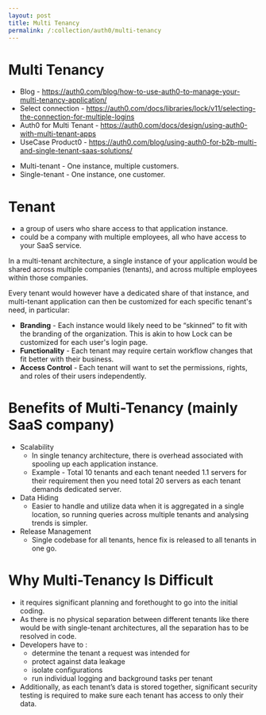 ```yaml
---
layout: post
title: Multi Tenancy
permalink: /:collection/auth0/multi-tenancy
---
```


# Multi Tenancy
- Blog - https://auth0.com/blog/how-to-use-auth0-to-manage-your-multi-tenancy-application/
- Select connection - https://auth0.com/docs/libraries/lock/v11/selecting-the-connection-for-multiple-logins
- Auth0 for Multi Tenant - https://auth0.com/docs/design/using-auth0-with-multi-tenant-apps
- UseCase Product0 - https://auth0.com/blog/using-auth0-for-b2b-multi-and-single-tenant-saas-solutions/

* Multi-tenant - One instance, multiple customers.
* Single-tenant - One instance, one customer.

# Tenant
- a group of users who share access to that application instance.
- could be a company with multiple employees, all who have access to your SaaS service.

In a multi-tenant architecture, a single instance of your application would be shared across multiple companies (tenants), and across multiple employees within those companies.

Every tenant would however have a dedicated share of that instance, and multi-tenant application can then be customized for each specific tenant's need, in particular:
- **Branding** - Each instance would likely need to be “skinned” to fit with the branding of the organization. This is akin to how Lock can be customized for each user's login page.
- **Functionality** - Each tenant may require certain workflow changes that fit better with their business.
- **Access Control** - Each tenant will want to set the permissions, rights, and roles of their users independently.

# Benefits of Multi-Tenancy (mainly SaaS company)
- Scalability
    - In single tenancy architecture, there is overhead associated with spooling up each application instance.
    - Example - Total 10 tenants and each tenant needed 1.1 servers for their requirement then you need total 20 servers as each tenant demands dedicated server.
- Data Hiding
    - Easier to handle and utilize data when it is aggregated in a single location, so running queries across multiple tenants and analysing trends is simpler.
- Release Management
    - Single codebase for all tenants, hence fix is released to all tenants in one go.
        
# Why Multi-Tenancy Is Difficult
- it requires significant planning and forethought to go into the initial coding.
- As there is no physical separation between different tenants like there would be with single-tenant architectures, all the separation has to be resolved in code.
- Developers have to :
    - determine the tenant a request was intended for
    - protect against data leakage
    - isolate configurations
    - run individual logging and background tasks per tenant
- Additionally, as each tenant’s data is stored together, significant security testing is required to make sure each tenant has access to only their data.
